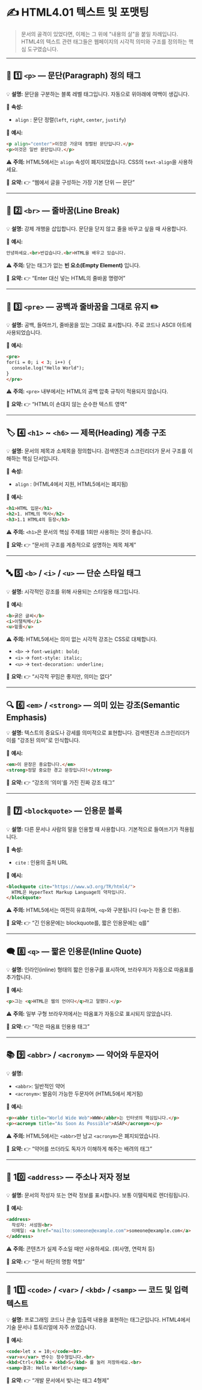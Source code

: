 

# ✍️ HTML4.01 텍스트 및 포맷팅

> 문서의 골격이 있었다면, 이제는 그 위에 "내용의 살"을 붙일 차례입니다.
> HTML4의 텍스트 관련 태그들은 웹페이지의 시각적 의미와 구조를 정의하는 핵심 도구였습니다.

---

## 🧱 1️⃣ `<p>` — 문단(Paragraph) 정의 태그

💡 **설명:**
문단을 구분하는 블록 레벨 태그입니다. 자동으로 위아래에 여백이 생깁니다.

🧩 **속성:**

* `align` : 문단 정렬(`left`, `right`, `center`, `justify`)

🧱 **예시:**

```html
<p align="center">이것은 가운데 정렬된 문단입니다.</p>
<p>이것은 일반 문단입니다.</p>
```

⚠️ **주의:**
HTML5에서는 `align` 속성이 폐지되었습니다. CSS의 `text-align`을 사용하세요.

💬 **요약:**
👉 “웹에서 글을 구성하는 가장 기본 단위 — 문단”

---

## 🧭 2️⃣ `<br>` — 줄바꿈(Line Break)

💡 **설명:**
강제 개행을 삽입합니다. 문단을 닫지 않고 줄을 바꾸고 싶을 때 사용합니다.

🧱 **예시:**

```html
안녕하세요.<br>반갑습니다.<br>HTML을 배우고 있습니다.
```

⚠️ **주의:**
닫는 태그가 없는 **빈 요소(Empty Element)** 입니다.

💬 **요약:**
👉 “Enter 대신 넣는 HTML의 줄바꿈 명령어”

---

## 🧭 3️⃣ `<pre>` — 공백과 줄바꿈을 그대로 유지 ✏️

💡 **설명:**
공백, 들여쓰기, 줄바꿈을 있는 그대로 표시합니다. 주로 코드나 ASCII 아트에 사용되었습니다.

🧱 **예시:**

```html
<pre>
for(i = 0; i < 3; i++) {
  console.log("Hello World");
}
</pre>
```

⚠️ **주의:**
`<pre>` 내부에서는 HTML의 공백 압축 규칙이 적용되지 않습니다.

💬 **요약:**
👉 “HTML이 손대지 않는 순수한 텍스트 영역”

---

## 🏷️ 4️⃣ `<h1>` ~ `<h6>` — 제목(Heading) 계층 구조

💡 **설명:**
문서의 제목과 소제목을 정의합니다.
검색엔진과 스크린리더가 문서 구조를 이해하는 핵심 단서입니다.

🧩 **속성:**

* `align` : (HTML4에서 지원, HTML5에서는 폐지됨)

🧱 **예시:**

```html
<h1>HTML 입문</h1>
<h2>1. HTML의 역사</h2>
<h3>1.1 HTML4의 등장</h3>
```

⚠️ **주의:**
`<h1>`은 문서의 핵심 주제를 1회만 사용하는 것이 좋습니다.

💬 **요약:**
👉 “문서의 구조를 계층적으로 설명하는 제목 체계”

---

## 🔤 5️⃣ `<b>` / `<i>` / `<u>` — 단순 스타일 태그

💡 **설명:**
시각적인 강조를 위해 사용되는 스타일용 태그입니다.

🧱 **예시:**

```html
<b>굵은 글씨</b>
<i>이탤릭체</i>
<u>밑줄</u>
```

⚠️ **주의:**
HTML5에서는 의미 없는 시각적 강조는 CSS로 대체합니다.

* `<b>` → `font-weight: bold;`
* `<i>` → `font-style: italic;`
* `<u>` → `text-decoration: underline;`

💬 **요약:**
👉 “시각적 꾸밈은 좋지만, 의미는 없다”

---

## 🔍 6️⃣ `<em>` / `<strong>` — 의미 있는 강조(Semantic Emphasis)

💡 **설명:**
텍스트의 중요도나 강세를 의미적으로 표현합니다.
검색엔진과 스크린리더가 이를 "강조된 의미"로 인식합니다.

🧱 **예시:**

```html
<em>이 문장은 중요합니다.</em>
<strong>정말 중요한 경고 문장입니다!</strong>
```

💬 **요약:**
👉 “강조의 ‘의미’를 가진 진짜 강조 태그”

---

## 💬 7️⃣ `<blockquote>` — 인용문 블록

💡 **설명:**
다른 문서나 사람의 말을 인용할 때 사용합니다. 기본적으로 들여쓰기가 적용됩니다.

🧩 **속성:**

* `cite` : 인용의 출처 URL

🧱 **예시:**

```html
<blockquote cite="https://www.w3.org/TR/html4/">
  HTML은 HyperText Markup Language의 약자입니다.
</blockquote>
```

⚠️ **주의:**
HTML5에서는 여전히 유효하며, `<q>`와 구분됩니다 (`<q>`는 한 줄 인용).

💬 **요약:**
👉 “긴 인용문에는 blockquote를, 짧은 인용문에는 q를”

---

## 🗨️ 8️⃣ `<q>` — 짧은 인용문(Inline Quote)

💡 **설명:**
인라인(inline) 형태의 짧은 인용구를 표시하며, 브라우저가 자동으로 따옴표를 추가합니다.

🧱 **예시:**

```html
<p>그는 <q>HTML은 웹의 언어다</q>라고 말했다.</p>
```

⚠️ **주의:**
일부 구형 브라우저에서는 따옴표가 자동으로 표시되지 않았습니다.

💬 **요약:**
👉 “작은 따옴표 인용용 태그”

---

## 📚 9️⃣ `<abbr>` / `<acronym>` — 약어와 두문자어

💡 **설명:**

* `<abbr>`: 일반적인 약어
* `<acronym>`: 발음이 가능한 두문자어 (HTML5에서 제거됨)

🧱 **예시:**

```html
<p><abbr title="World Wide Web">WWW</abbr>는 인터넷의 핵심입니다.</p>
<p><acronym title="As Soon As Possible">ASAP</acronym></p>
```

⚠️ **주의:**
HTML5에서는 `<abbr>`만 남고 `<acronym>`은 폐지되었습니다.

💬 **요약:**
👉 “약어를 쓰더라도 독자가 이해하게 해주는 배려의 태그”

---

## 🧾 10️⃣ `<address>` — 주소나 저자 정보

💡 **설명:**
문서의 작성자 또는 연락 정보를 표시합니다. 보통 이탤릭체로 렌더링됩니다.

🧱 **예시:**

```html
<address>
  작성자: 서성원<br>
  이메일: <a href="mailto:someone@example.com">someone@example.com</a>
</address>
```

⚠️ **주의:**
콘텐츠가 실제 주소일 때만 사용하세요. (회사명, 연락처 등)

💬 **요약:**
👉 “문서 하단의 명함 역할”

---

## 🧮 11️⃣ `<code>` / `<var>` / `<kbd>` / `<samp>` — 코드 및 입력 텍스트

💡 **설명:**
프로그래밍 코드나 콘솔 입출력 내용을 표현하는 태그군입니다.
HTML4에서 기술 문서나 튜토리얼에 자주 쓰였습니다.

🧱 **예시:**

```html
<code>let x = 10;</code><br>
<var>x</var> 변수는 정수형입니다.<br>
<kbd>Ctrl</kbd> + <kbd>S</kbd> 를 눌러 저장하세요.<br>
<samp>결과: Hello World!</samp>
```

💬 **요약:**
👉 “개발 문서에서 빛나는 태그 4형제”

